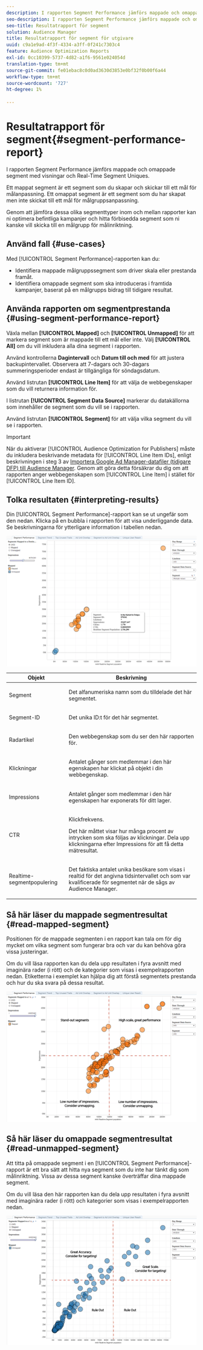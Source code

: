 ```yaml
---
description: I rapporten Segment Performance jämförs mappade och omappade segment med visningar och Real-Time Segment Uniques. Ett mappat segment är ett segment som du skapar och skickar till ett mål för målanpassning. Ett omappat segment är ett segment som du har skapat men inte skickat till ett mål för målgruppsanpassning. Genom att jämföra dessa olika segmenttyper inom och mellan rapporter kan ni optimera befintliga kampanjer och hitta förbisedda segment som ni kanske vill skicka till en målgrupp för målinriktning.
seo-description: I rapporten Segment Performance jämförs mappade och omappade segment med visningar och Real-Time Segment Uniques. Ett mappat segment är ett segment som du skapar och skickar till ett mål för målanpassning. Ett omappat segment är ett segment som du har skapat men inte skickat till ett mål för målgruppsanpassning. Genom att jämföra dessa olika segmenttyper inom och mellan rapporter kan ni optimera befintliga kampanjer och hitta förbisedda segment som ni kanske vill skicka till en målgrupp för målinriktning.
seo-title: Resultatrapport för segment
solution: Audience Manager
title: Resultatrapport för segment för utgivare
uuid: c9a1e9ad-4f3f-4334-a3ff-0f241c7303c4
feature: Audience Optimization Reports
exl-id: 0cc10399-5737-4d82-a1f6-9561e024054d
translation-type: tm+mt
source-git-commit: fe01ebac8c0d0ad3630d3853e0bf32f0b00f6a44
workflow-type: tm+mt
source-wordcount: '727'
ht-degree: 1%

---
```


# Resultatrapport för segment{#segment-performance-report}

I rapporten Segment Performance jämförs mappade och omappade segment med visningar och Real-Time Segment Uniques.

Ett mappat segment är ett segment som du skapar och skickar till ett mål för målanpassning. Ett omappat segment är ett segment som du har skapat men inte skickat till ett mål för målgruppsanpassning.

Genom att jämföra dessa olika segmenttyper inom och mellan rapporter kan ni optimera befintliga kampanjer och hitta förbisedda segment som ni kanske vill skicka till en målgrupp för målinriktning.

## Använd fall {#use-cases}

Med [!UICONTROL Segment Performance]-rapporten kan du:

* Identifiera mappade målgruppssegment som driver skala eller prestanda framåt.
* Identifiera omappade segment som ska introduceras i framtida kampanjer, baserat på en målgrupps bidrag till tidigare resultat.

## Använda rapporten om segmentprestanda {#using-segment-performance-report}

Växla mellan **[!UICONTROL Mapped]** och **[!UICONTROL Unmapped]** för att markera segment som är mappade till ett mål eller inte. Välj **[!UICONTROL All]** om du vill inkludera alla dina segment i rapporten.

Använd kontrollerna **Dagintervall** och **Datum till och med** för att justera backupintervallet. Observera att 7-dagars och 30-dagars summeringsperioder endast är tillgängliga för söndagsdatum.

Använd listrutan **[!UICONTROL Line Item]** för att välja de webbegenskaper som du vill returnera information för.

I listrutan **[!UICONTROL Segment Data Source]** markerar du datakällorna som innehåller de segment som du vill se i rapporten.

Använd listrutan **[!UICONTROL Segment]** för att välja vilka segment du vill se i rapporten.

>[!IMPORTANT]
>
>När du aktiverar [!UICONTROL Audience Optimization for Publishers] måste du inkludera beskrivande metadata för [!UICONTROL Line Item IDs], enligt beskrivningen i steg 3 av [Importera Google Ad Manager-datafiler (tidigare DFP) till Audience Manager](../../../reporting/audience-optimization-reports/aor-publishers/import-dfp.md). Genom att göra detta försäkrar du dig om att rapporten anger webbegenskapen som [!UICONTROL Line Item] i stället för [!UICONTROL Line Item ID].

## Tolka resultaten {#interpreting-results}

Din [!UICONTROL Segment Performance]-rapport kan se ut ungefär som den nedan. Klicka på en bubbla i rapporten för att visa underliggande data. Se beskrivningarna för ytterligare information i tabellen nedan.

![](assets/publisher_segment_performance.png)

<table id="table_AFE2540583C34835B04584693ADFD26A"> 
 <thead> 
  <tr> 
   <th colname="col1" class="entry"> Objekt </th> 
   <th colname="col2" class="entry"> Beskrivning </th> 
  </tr>
 </thead>
 <tbody> 
  <tr> 
   <td colname="col1"> <p>Segment </p> </td> 
   <td colname="col2"> <p>Det alfanumeriska namn som du tilldelade det här segmentet. </p> </td> 
  </tr> 
  <tr> 
   <td colname="col1"> <p>Segment-ID </p> </td> 
   <td colname="col2"> <p>Det unika ID:t för det här segmentet. </p> </td> 
  </tr> 
  <tr> 
   <td colname="col1"> <p>Radartikel </p> </td> 
   <td colname="col2"> <p>Den webbegenskap som du ser den här rapporten för. </p> </td> 
  </tr> 
  <tr> 
   <td colname="col1"> <p>Klickningar </p> </td> 
   <td colname="col2"> <p>Antalet gånger som medlemmar i den här egenskapen har klickat på objekt i din webbegenskap. </p> </td> 
  </tr> 
  <tr> 
   <td colname="col1"> <p>Impressions </p> </td> 
   <td colname="col2"> <p>Antalet gånger som medlemmar i den här egenskapen har exponerats för ditt lager. </p> </td> 
  </tr> 
  <tr> 
   <td colname="col1"> <p>CTR </p> </td> 
   <td colname="col2"> <p>Klickfrekvens. </p> <p>Det här måttet visar hur många procent av intrycken som ska följas av klickningar. Dela upp klickningarna efter Impressions för att få detta mätresultat. </p> </td> 
  </tr> 
  <tr> 
   <td colname="col1"> <p>Realtime-segmentpopulering </p> </td> 
   <td colname="col2"> <p>Det faktiska antalet unika besökare som visas i realtid för det angivna tidsintervallet och som var kvalificerade för segmentet när de sågs av <span class="keyword"> Audience Manager</span>. </p> </td> 
  </tr> 
 </tbody> 
</table>

## Så här läser du mappade segmentresultat {#read-mapped-segment}

Positionen för de mappade segmenten i en rapport kan tala om för dig mycket om vilka segment som fungerar bra och var du kan behöva göra vissa justeringar.

Om du vill läsa rapporten kan du dela upp resultaten i fyra avsnitt med imaginära rader (i rött) och de kategorier som visas i exempelrapporten nedan. Etiketterna i exemplet kan hjälpa dig att förstå segmentets prestanda och hur du ska svara på dessa resultat.

![](assets/publisher_segment_performance_mapped.png)

## Så här läser du omappade segmentresultat {#read-unmapped-segment}

Att titta på omappade segment i en [!UICONTROL Segment Performance]-rapport är ett bra sätt att hitta nya segment som du inte har tänkt dig som målinriktning. Vissa av dessa segment kanske överträffar dina mappade segment.

Om du vill läsa den här rapporten kan du dela upp resultaten i fyra avsnitt med imaginära rader (i rött) och kategorier som visas i exempelrapporten nedan.

![](assets/publisher_segment_performance_unmapped.png)
